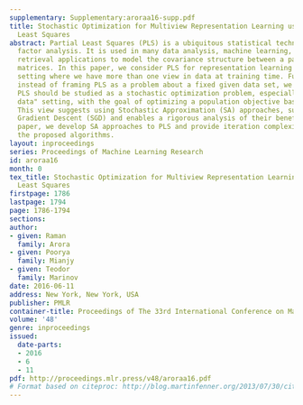 ```yaml
---
supplementary: Supplementary:aroraa16-supp.pdf
title: Stochastic Optimization for Multiview Representation Learning using Partial
  Least Squares
abstract: Partial Least Squares (PLS) is a ubiquitous statistical technique for bilinear
  factor analysis. It is used in many data analysis, machine learning, and information
  retrieval applications to model the covariance structure between a pair of data
  matrices. In this paper, we consider PLS for representation learning in a multiview
  setting where we have more than one view in data at training time. Furthermore,
  instead of framing PLS as a problem about a fixed given data set, we argue that
  PLS should be studied as a stochastic optimization problem, especially in a "big
  data" setting, with the goal of optimizing a population objective based on sample.
  This view suggests using Stochastic Approximation (SA) approaches, such as Stochastic
  Gradient Descent (SGD) and enables a rigorous analysis of their benefits. In this
  paper, we develop SA approaches to PLS and provide iteration complexity bounds for
  the proposed algorithms.
layout: inproceedings
series: Proceedings of Machine Learning Research
id: aroraa16
month: 0
tex_title: Stochastic Optimization for Multiview Representation Learning using Partial
  Least Squares
firstpage: 1786
lastpage: 1794
page: 1786-1794
sections: 
author:
- given: Raman
  family: Arora
- given: Poorya
  family: Mianjy
- given: Teodor
  family: Marinov
date: 2016-06-11
address: New York, New York, USA
publisher: PMLR
container-title: Proceedings of The 33rd International Conference on Machine Learning
volume: '48'
genre: inproceedings
issued:
  date-parts:
  - 2016
  - 6
  - 11
pdf: http://proceedings.mlr.press/v48/aroraa16.pdf
# Format based on citeproc: http://blog.martinfenner.org/2013/07/30/citeproc-yaml-for-bibliographies/
---
```

